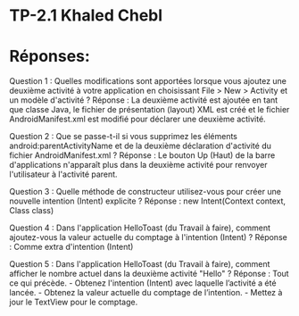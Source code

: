 ﻿# TP-2.1 Khaled Chebl
# Réponses:

Question 1 : Quelles modifications sont apportées lorsque vous ajoutez une deuxième activité à votre application en choisissant File > New > Activity et un modèle d'activité ?
Réponse : La deuxième activité est ajoutée en tant que classe Java, le fichier de présentation (layout) XML est créé et le fichier AndroidManifest.xml est modifié pour déclarer une deuxième activité.

Question 2 : Que se passe-t-il si vous supprimez les éléments android:parentActivityName et de la deuxième déclaration d'activité du fichier AndroidManifest.xml ?
Réponse : Le bouton Up (Haut) de la barre d'applications n'apparaît plus dans la deuxième activité pour renvoyer l'utilisateur à l'activité parent.

Question 3 : Quelle méthode de constructeur utilisez-vous pour créer une nouvelle intention (Intent) explicite ?
Réponse : new Intent(Context context, Class class)

Question 4 : Dans l'application HelloToast (du Travail à faire), comment ajoutez-vous la valeur actuelle du comptage à l'intention (Intent) ?
Réponse : Comme extra d'intention (Intent)

Question 5 : Dans l'application HelloToast (du Travail à faire), comment afficher le nombre actuel dans la deuxième activité "Hello" ?
Réponse : Tout ce qui précède. - Obtenez l'intention (Intent) avec laquelle l’activité a été lancée. - Obtenez la valeur actuelle du comptage de l’intention. - Mettez à jour le TextView pour le comptage.

